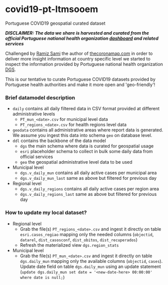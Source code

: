 # covid19-pt-ltmsooem
Portuguese COVID19 geospatial curated dataset

***DISCLAIMER: The data we share is harvested and curated from the official Portuguese national health organization [dashboard](https://covid19.min-saude.pt/ponto-de-situacao-atual-em-portugal/) and related services***

Challenged by [Ramiz Sami](https://www.linkedin.com/in/ramizsami/) the author of [thecoronamap.com](https://www.thecoronamap.com) in order to deliver more insight information at country specific level we started to inspect the information provided by Portuguese national health organization [DGS](https://www.dgs.pt).

This is our tentative to curate Portuguese COVID19 datasets provided by Portuguese health authorities and make it more open and 'geo-friendly'!

### Brief datamodel description
* `daily` contains all daily filtered data in CSV format provided at different administrative levels
   * `PT_mun_<date>.csv` for municipal level data
   * `PT_regions_<date>.csv` for health regions level data
* `geodata` contains all administrative areas where report data is generated. We assume you ingest this data into schema `geo` on database level.
* `ddl` contains the backbone of the data model
  * `dgs` the main schema where data is curated for geospatial usage
  * `esri` placeholder schema to collect in bulk some daily data from official services
  * `geo` the geospatial administrative level data to be used
* Municipal level
  * `dgs.v_daily_mun` contains all daily active cases per municipal area
  * `dgs.v_daily_mun_last` same as above but filtered for previous day
* Regional level
  * `dgs.v_daily_regions` contains all daily active cases per region area
  * `dgs.v_daily_regions_last` same as above but filtered for previous day

### How to update my local dataset?
* Regional level
  * Grab the file(s) `PT_regions_<date>.csv` and ingest it directly on table `esri.casos_regiao` mapping only the needed columns (`objectid`, `datarel`, `dist_casosconf`, `dist_obitos`, `dist_recuperados`)
  * Refresh the materialized view `dgs.region_stats`
* Municipal level
  * Grab the file(s) `PT_mun_<date>.csv` and ingest it directly on table `dgs.daily_mun` mapping only the available columns (`objectid`, `cases`). Update date field on table `dgs.daily_mun` using an update statement (`update dgs.daily_mun set date = '<new-date-here> 00:00:00' where date is null;`)
